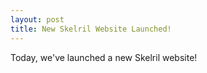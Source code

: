 ```yaml
---
layout: post
title: New Skelril Website Launched!
---
```

Today, we've launched a new Skelril website!
